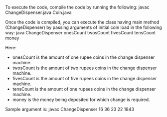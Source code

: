 To execute the code, compile the code by running the following:
javac ChangeDispenser.java Coin.java

Once the code is compiled, you can execute the class having main method (ChangeDispenser) by passing arguments of initial coin load in the following way:
java ChangeDispenser onesCount twosCount fivesCount tensCount money

Here: 
- onesCount is the amount of one rupee coins in the change dispenser machine.
- twosCount is the amount of two rupees coins in the change dispenser machine.
- fivesCount is the amount of five rupees coins in the change dispenser machine.
- tensCount is the amount of one rupees coins in the change dispenser machine.
- money is the money being deposited for which change is required.

Sample argument is:
javac ChangeDispenser 16 36 23 22 1843
